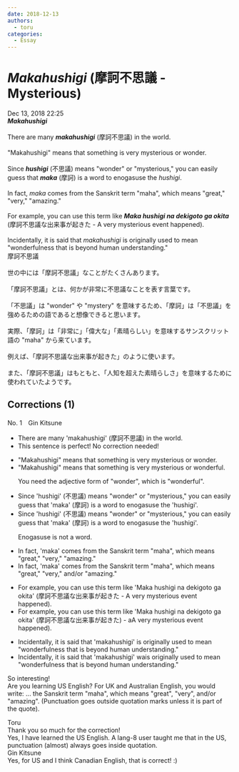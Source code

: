 ```yaml
---
date: 2018-12-13
authors:
  - toru
categories:
  - Essay
---
```


<h1 id="subject_show"><strong><em>Makahushigi</strong></em> (摩訶不思議 - Mysterious)</h1>
<div class="date">Dec 13, 2018 22:25</div>
<div id="post"><div id="body_show_ori">
<strong><em>Makahushigi</strong></em><br/><br/>There are many <strong><em>makahushigi</em></strong> (摩訶不思議) in the world.<br/><br/>"Makahushigi" means that something is very mysterious or wonder.<br/><br/>Since <strong><em>hushigi</em></strong> (不思議) means "wonder" or "mysterious," you can easily guess that <strong><em>maka</em></strong> (摩訶) is a word to enogasuse the <em>hushigi</em>.<br/><br/>In fact, <em>maka</em> comes from the Sanskrit term "maha", which means "great," "very," "amazing."<br/><br/>For example, you can use this term like <strong><em>Maka hushigi na dekigoto ga okita</em></strong> (摩訶不思議な出来事が起きた - A very mysterious event happened).<br/><br/>Incidentally, it is said that <em>makahushigi</em> is originally used to mean "wonderfulness that is beyond human understanding."
</div></div>

<!-- more -->

<div id="post_ja"><div id="body_show_mo">
摩訶不思議<br/><br/>世の中には「摩訶不思議」なことがたくさんあります。<br/><br/>「摩訶不思議」とは、何かが非常に不思議なことを表す言葉です。<br/><br/>「不思議」は "wonder" や "mystery" を意味するため、「摩訶」は「不思議」を強めるための語であると想像できると思います。<br/><br/>実際、「摩訶」は「非常に」「偉大な」「素晴らしい」を意味するサンスクリット語の "maha" から来ています。<br/><br/>例えば、「摩訶不思議な出来事が起きた」のように使います。<br/><br/>また、「摩訶不思議」はもともと、「人知を超えた素晴らしさ」を意味するために使われていたようです。
</div></div>

## Corrections (1)
<div id="block"><div class="first_name"> No. 1　<span class="just_name">Gin Kitsune</span></div><div id="block2">
<ul class="correction_field">
<li class="incorrect">There are many 'makahushigi' (摩訶不思議) in the world.</li>
<li class="corrected perfect">This sentence is perfect! No correction needed!</li>
</ul>
<ul class="correction_field">
<li class="incorrect">"Makahushigi" means that something is very mysterious or wonder.</li>
<li class="corrected correct">
"Makahushigi" means that something is very mysterious or wonder<span class="f_red">ful</span>.
<p class="correction_comment">You need the adjective form of "wonder", which is "wonderful".</p>
</li>
</ul>
<ul class="correction_field">
<li class="incorrect">Since 'hushigi' (不思議) means "wonder" or "mysterious," you can easily guess that 'maka' (摩訶) is a word to enogasuse the 'hushigi'.</li>
<li class="corrected correct">
Since 'hushigi' (不思議) means "wonder" or "mysterious," you can easily guess that 'maka' (摩訶) is a word to enogasuse the 'hushigi'.
<p class="correction_comment">Enogasuse is not a word.</p>
</li>
</ul>
<ul class="correction_field">
<li class="incorrect">In fact, 'maka' comes from the Sanskrit term "maha", which means "great," "very," "amazing."</li>
<li class="corrected correct">
In fact, 'maka' comes from the Sanskrit term "maha", which means "great," "very," <span class="f_red">and/or </span>"amazing."
</li>
</ul>
<ul class="correction_field">
<li class="incorrect">For example, you can use this term like 'Maka hushigi na dekigoto ga okita' (摩訶不思議な出来事が起きた - A very mysterious event happened).</li>
<li class="corrected correct">
For example, you can use this term like 'Maka hushigi na dekigoto ga okita' (摩訶不思議な出来事が起きた<span class="f_red">)</span> - <span class="f_red">a</span><span class="f_gray"><span class="sline">A</span></span> very mysterious event happened<span class="f_gray"><span class="sline">)</span></span>.
</li>
</ul>
<ul class="correction_field">
<li class="incorrect">Incidentally, it is said that 'makahushigi' is originally used to mean "wonderfulness that is beyond human understanding."</li>
<li class="corrected correct">
Incidentally, it is said that 'makahushigi' <span class="f_red">wa</span><span class="f_gray"><span class="sline">i</span></span>s originally used to mean "wonderfulness that is beyond human understanding."
</li>
</ul>
<p class="comment_small">
 So interesting!
 <br/>
 Are you learning US English? For UK and Australian English, you would write: ... the Sanskrit term "maha", which means "great", "very", and/or "amazing". (Punctuation goes outside quotation marks unless it is part of the quote).
</p>

</div><div class="name"><span class="just_name">Toru</span><br>
Thank you so much for the correction!<br/>Yes, I have learned the US English. A lang-8 user taught me that in the US, punctuation (almost) always goes inside quotation.
</div>
<div class="name"><span class="just_name">Gin Kitsune</span><br>
Yes, for US and I think Canadian English, that is correct! :)
</div>
</div>
